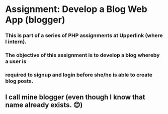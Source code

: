 # Assignment: Develop a Blog Web App (blogger)

### This is part of a series of PHP assignments at Upperlink (where I intern). 
### The objective of this assignment is to develop a blog whereby a user is 
### required to signup and login before she/he is able to create blog posts.
## I call mine blogger (even though I know that name already exists. 😊)
